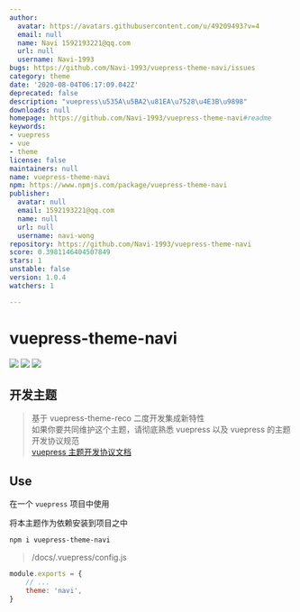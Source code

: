 ```yaml
---
author:
  avatar: https://avatars.githubusercontent.com/u/49209493?v=4
  email: null
  name: Navi 1592193221@qq.com
  url: null
  username: Navi-1993
bugs: https://github.com/Navi-1993/vuepress-theme-navi/issues
category: theme
date: '2020-08-04T06:17:09.042Z'
deprecated: false
description: "vuepress\u535A\u5BA2\u81EA\u7528\u4E3B\u9898"
downloads: null
homepage: https://github.com/Navi-1993/vuepress-theme-navi#readme
keywords:
- vuepress
- vue
- theme
license: false
maintainers: null
name: vuepress-theme-navi
npm: https://www.npmjs.com/package/vuepress-theme-navi
publisher:
  avatar: null
  email: 1592193221@qq.com
  name: null
  url: null
  username: navi-wong
repository: https://github.com/Navi-1993/vuepress-theme-navi
score: 0.3981146404507849
stars: 1
unstable: false
version: 1.0.4
watchers: 1

---
```


# vuepress-theme-navi

[![](https://img.shields.io/npm/v/vuepress-theme-navi.svg)](https://www.npmjs.com/package/vuepress-theme-navi)
[![](https://img.shields.io/npm/dt/vuepress-theme-navi.svg)](https://www.npmjs.com/package/vuepress-theme-navi)
[![](https://img.shields.io/npm/l/vuepress-theme-navi.svg)](https://github.com/Navi-1993/vuepress-theme-navi)

## 开发主题

> 基于 vuepress-theme-reco 二度开发集成新特性  
> 如果你要共同维护这个主题，请彻底熟悉 vuepress 以及 vuepress 的主题开发协议规范  
> [vuepress 主题开发协议文档](https://vuepress.vuejs.org/zh/theme/)  

## Use

在一个 `vuepress` 项目中使用

将本主题作为依赖安装到项目之中

```bash
npm i vuepress-theme-navi
```

> /docs/.vuepress/config.js

```js
module.exports = {
	// ...
	theme: 'navi',
}
```
